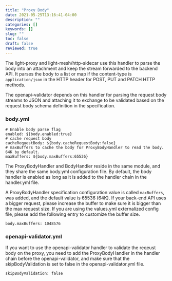```yaml
---
title: "Proxy Body"
date: 2021-05-25T13:16:41-04:00
description: ""
categories: []
keywords: []
slug: ""
toc: false
draft: false
reviewed: true
---
```


The light-proxy and light-mesh/http-sidecar use this handler to parse the body into an attachment and keep the stream forwarded to the backend API. It parses the body to a list or map if the content-type is `application/json` in the HTTP header for POST, PUT and PATCH HTTP methods. 

The openapi-validator depends on this handler for parsing the request body streams to JSON and attaching it to exchange to be validated based on the request body schema definition in the specification. 

### body.yml

```
# Enable body parse flag
enabled: ${body.enabled:true}
# cache request body
cacheRequestBody: ${body.cacheRequestBody:false}
# maxBuffers to cache the body for ProxyBodyHandler to read the body. 64K by default.
maxBuffers: ${body.maxBuffers:65536}
```

The ProxyBodyHandler and BodyHandler reside in the same module, and they share the same body.yml configuration file. By default, the body handler is enabled as long as it is added to the handler chain in the handler.yml file. 

A ProxyBodyHandler specification configuration value is called `maxBuffers`, was added, and the default value is 65536 (64K). If your back-end API uses a bigger request, please increase the buffer to make sure it is bigger than the max request size. If you are using the values.yml externalized config file, please add the following entry to customize the buffer size.

```
body.maxBuffers: 1048576
```

### openapi-validator.yml

If you want to use the openapi-validator handler to validate the reqeust body on the proxy, you need to add the ProxyBodyHandler in the handler chain before the openapi-validator, and make sure that the skipBodyValidation is set to false in the openapi-validator.yml file.

```
skipBodyValidation: false
```




